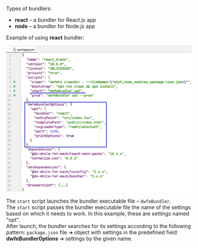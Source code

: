 Types of bundlers:

- **react** – a bundler for React.js app
- **node** – a bundler for Node.js app

Example of using **react** bundler:

![bandler-react-usage-example](./doc/bandler-react-usage-example.png)

The `start` script launches the bundler executable file – `dwfeBundler`.  
The `start` script passes the bundler executable file the name of the settings based on which it needs to work. In this example, these are settings named "opt".  
After launch, the bundler searches for its settings according to the following pattern: `package.json` file ➔ object with settings in the predefined field **dwfeBundlerOptions** ➔ settings by the given name.
